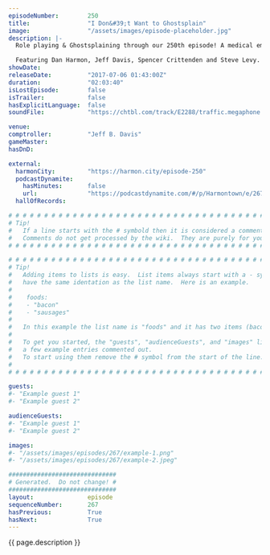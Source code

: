 ```yaml
---
episodeNumber:        250
title:                "I Don&#39;t Want to Ghostsplain"
image:                "/assets/images/episode-placeholder.jpg"
description: |-
  Role playing & Ghostsplaining through our 250th episode! A medical emergency is averted after Jeff gets a nose bleed from laughing.

  Featuring Dan Harmon, Jeff Davis, Spencer Crittenden and Steve Levy.
showDate:             
releaseDate:          "2017-07-06 01:43:00Z"
duration:             "02:03:40"
isLostEpisode:        false
isTrailer:            false
hasExplicitLanguage:  false
soundFile:            "https://chtbl.com/track/E2288/traffic.megaphone.fm/STA6996533152.mp3?updated=1596763711"

venue:                
comptroller:          "Jeff B. Davis"
gameMaster:           
hasDnD:               

external:
  harmonCity:         "https://harmon.city/episode-250"
  podcastDynamite:
    hasMinutes:       false
    url:              "https://podcastdynamite.com/#/p/Harmontown/e/267/250"
  hallOfRecords:      

# # # # # # # # # # # # # # # # # # # # # # # # # # # # # # # # # # # # # # # # # # # # #
# Tip!
#   If a line starts with the # symbold then it is considered a comment.
#   Comments do not get processed by the wiki.  They are purely for your information.
# # # # # # # # # # # # # # # # # # # # # # # # # # # # # # # # # # # # # # # # # # # # #

# # # # # # # # # # # # # # # # # # # # # # # # # # # # # # # # # # # # # # # # # # # # #
# Tip!
#   Adding items to lists is easy.  List items always start with a - symbol and have
#   have the same identation as the list name.  Here is an example.
#
#    foods:
#    - "bacon"
#    - "sausages"
#
#   In this example the list name is "foods" and it has two items (bacon, and sausages).
#
#   To get you started, the "guests", "audienceGuests", and "images" lists below have
#   a few example entries commented out.
#   To start using them remove the # symbol from the start of the line.
#
# # # # # # # # # # # # # # # # # # # # # # # # # # # # # # # # # # # # # # # # # # # # #

guests:
#- "Example guest 1"
#- "Example guest 2"

audienceGuests:
#- "Example guest 1"
#- "Example guest 2"

images:
#- "/assets/images/episodes/267/example-1.png"
#- "/assets/images/episodes/267/example-2.jpeg"

##############################
# Generated.  Do not change! #
##############################
layout:               episode
sequenceNumber:       267
hasPrevious:          True
hasNext:              True
---
```


<!-- The episode description will be rendered here -->
{{ page.description }}

<!-- Add your content BELOW here -->
<!-- vvvvvvvvvvvvvvvvvvvvvvvvvvv -->




<!-- ^^^^^^^^^^^^^^^^^^^^^^^^^^^ -->
<!-- Add your content ABOVE here -->

<!-- The episode gallery will be rendered here -->